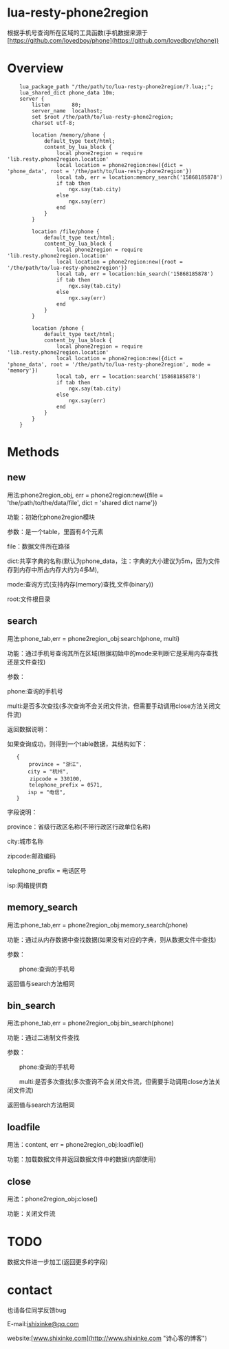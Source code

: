# lua-resty-phone2region

根据手机号查询所在区域的工具函数(手机数据来源于[https://github.com/lovedboy/phone](https://github.com/lovedboy/phone))

# Overview

        lua_package_path "/the/path/to/lua-resty-phone2region/?.lua;;";
        lua_shared_dict phone_data 10m;
        server {
            listen       80;
            server_name  localhost;
            set $root /the/path/to/lua-resty-phone2region;
            charset utf-8;
        
            location /memory/phone {
                default_type text/html;
                content_by_lua_block {
                    local phone2region = require 'lib.resty.phone2region.location'
                    local location = phone2region:new({dict = 'phone_data', root = '/the/path/to/lua-resty-phone2region'})
                    local tab, err = location:memory_search('15868185878')
                    if tab then
                        ngx.say(tab.city)
                    else
                        ngx.say(err)
                    end
                }
            }
        
            location /file/phone {
                default_type text/html;
                content_by_lua_block {
                    local phone2region = require 'lib.resty.phone2region.location'
                    local location = phone2region:new({root = '/the/path/to/lua-resty-phone2region'})
                    local tab, err = location:bin_search('15868185878')
                    if tab then
                        ngx.say(tab.city)
                    else
                        ngx.say(err)
                    end
                }
            }
        
            location /phone {
                default_type text/html;
                content_by_lua_block {
                    local phone2region = require 'lib.resty.phone2region.location'
                    local location = phone2region:new({dict = 'phone_data', root = '/the/path/to/lua-resty-phone2region', mode = 'memory'})
                    local tab, err = location:search('15868185878')
                    if tab then
                        ngx.say(tab.city)
                    else
                        ngx.say(err)
                    end
                }
            }
        }


# Methods

## new

用法:phone2region_obj, err = phone2region:new({file = 'the/path/to/the/data/file', dict = 'shared dict name'})

功能：初始化phone2region模块

参数：是一个table，里面有4个元素
     
   file：数据文件所在路径

   dict:共享字典的名称(默认为phone_data，注：字典的大小建议为5m，因为文件存到内存中所占内存大约为4多M),
   
   mode:查询方式(支持内存(memory)查找,文件(binary))
   
   root:文件根目录

## search

用法:phone_tab,err = phone2region_obj:search(phone, multi)

功能：通过手机号查询其所在区域(根据初始中的mode来判断它是采用内存查找还是文件查找)

参数：
     
   phone:查询的手机号

   multi:是否多次查找(多次查询不会关闭文件流，但需要手动调用close方法关闭文件流)
   
返回数据说明：
   
如果查询成功，则得到一个table数据，其结构如下：
   
       {
           province = "浙江",
       	　 city = "杭州",
       	　　zipcode = 330100,
       	   telephone_prefix = 0571,
       	　 isp = "电信",
       }
   
字段说明：
   
  
 
   province：省级行政区名称(不带行政区行政单位名称)
   
   city:城市名称
   
   zipcode:邮政编码
   
   telephone_prefix = 电话区号
   
   isp:网络提供商
   

## memory_search

用法:phone_tab,err = phone2region_obj:memory_search(phone)

功能：通过从内存数据中查找数据(如果没有对应的字典，则从数据文件中查找)

参数：

　　phone:查询的手机号


返回值与search方法相同

## bin_search

用法:phone_tab,err = phone2region_obj:bin_search(phone)

功能：通过二进制文件查找

参数：

　　phone:查询的手机号

　　multi:是否多次查找(多次查询不会关闭文件流，但需要手动调用close方法关闭文件流)

返回值与search方法相同


## loadfile

用法：content, err = phone2region_obj:loadfile()

功能：加载数据文件并返回数据文件中的数据(内部使用)

## close

用法：phone2region_obj:close()

功能：关闭文件流



# TODO

数据文件进一步加工(返回更多的字段)

# contact

也请各位同学反馈bug

E-mail:ishixinke@qq.com

website:[www.shixinke.com](http://www.shixinke.com "诗心客的博客")
